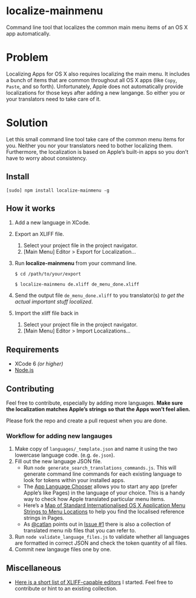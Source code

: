 localize-mainmenu
=================

Command line tool that localizes the common main menu items of an OS X app automatically.


# Problem

Localizing Apps for OS X also requires localizing the main menu. It includes a bunch of items that are common throughout all OS X apps (like ``Copy``, ``Paste``, and so forth). Unfortunately, Apple does not automatically provide localizations for those keys after adding a new langange. So either you or your translators need to take care of it. 

# Solution

Let this small command line tool take care of the common menu items for you. Neither you nor your translators need to bother localizing them. Furthermore, the localization is based on Apple’s built-in apps so you don’t have to worry about consistency. 


## Install

``[sudo] npm install localize-mainmenu -g``


## How it works 


1. Add a new language in XCode.

2. Export an XLIFF file.
	1. Select your project file in the project navigator.
	2. [Main Menu] Editor > Export for Localization… 
	
3. Run **localize-mainmenu** from your command line.
	
	``$ cd /path/to/your/export``
	
	``$ localize-mainmenu de.xliff de_menu_done.xliff``
	
4. Send the output file ``de_menu_done.xliff`` to you translator(s) *to get the actual important stuff localized*.

5. Import the xliff file back in 
	1. Select your project file in the project navigator.
	2. [Main Menu] Editor > Import Localizations… 
	

## Requirements

- XCode 6 *(or higher)*
- [Node.js](http://nodejs.org)


## Contributing

Feel free to contribute, especially by adding more languages. **Make sure the localization matches Apple’s strings so that the Apps won’t feel alien.**

Please fork the repo and create a pull request when you are done. 

### Workflow for adding new langauges

1. Make copy of ``languages/_template.json`` and name it using the two lowercase language code. (e.g. ``de.json``).
2. Fill out the new language JSON file.
	- Run  ``node generate_search_translations_commands.js``. This will generate command line commands for each existing language to look for tokens within your installed apps. 
	- The [App Language Chooser](https://itunes.apple.com/de/app/app-language-chooser/id451732904?mt=12) allows you to start any app (prefer Apple’s like Pages) in the language of your choice. This is a handy way to check how Apple translated particular menu items.
	- Here’s a [Map of Standard Internationalised OS X Application Menu Strings to Menu Locations](https://source.ind.ie/project/map-of-standard-internationalised-os-x-application-menu-strings-to-menu-locations/tree/master) to help you find the localised reference strings in Pages.
	- As [@catlan](https://github.com/catlan) points out in [Issue #1](/../../issues/1) there is also a collection of translated menu nib files that you can refer to.
3. Run ``node validate_language_files.js`` to validate whether all languages are formatted in correct JSON and check the token quantity of all files.
4. Commit new langauge files one by one.
 
 
## Miscellaneous

- [Here is a short list of XLIFF-capable editors](https://gist.github.com/maremmle/8597b27bb52baf00f1ef) I started. Feel free to contribute or hint to an existing collection. 


